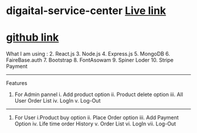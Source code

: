 # digaital-service-center [Live link](https://digital-service-center-459b7.web.app/)

# [github link](https://github.com/Shoman-28/digaital-service-center)

What I am using :
2. React.js
3. Node.js
4. Express.js
5. MongoDB
6. FaireBase.auth
7. Bootstrap
8. FontAsowam
9. Spiner Loder
10. Stripe Payment
************
Features
1. For Admin pannel
i. Add product option
ii. Product delete option
iii. All User Order List
iv. LogIn
v. Log-Out
************
1. For User
i.Product buy option
ii. Place Order option
iii. Add Payment Option
iv. Life time order History
v. Order List
vi. LogIn
vii. Log-Out
